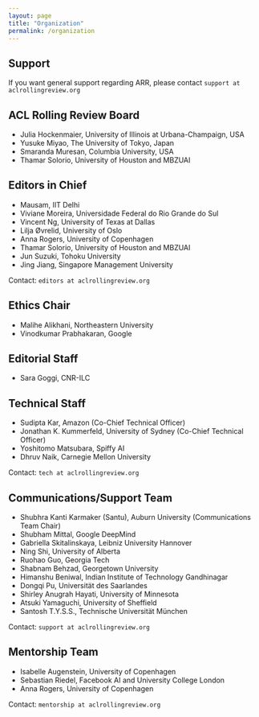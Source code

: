 ```yaml
---
layout: page
title: "Organization"
permalink: /organization
---
```


## Support

If you want general support regarding ARR, please contact `support at aclrollingreview.org`

## ACL Rolling Review Board

- Julia Hockenmaier, University of Illinois at Urbana-Champaign, USA
- Yusuke Miyao, The University of Tokyo, Japan
- Smaranda Muresan, Columbia University, USA
- Thamar Solorio, University of Houston and MBZUAI

## Editors in Chief

- Mausam, IIT Delhi
- Viviane Moreira, Universidade Federal do Rio Grande do Sul
- Vincent Ng, University of Texas at Dallas
- Lilja Øvrelid, University of Oslo
- Anna Rogers, University of Copenhagen
- Thamar Solorio, University of Houston and MBZUAI
- Jun Suzuki, Tohoku University
- Jing Jiang, Singapore Management University

Contact: `editors at aclrollingreview.org`

## Ethics Chair

- Malihe Alikhani, Northeastern University
- Vinodkumar Prabhakaran, Google

## Editorial Staff

- Sara Goggi, CNR-ILC

## Technical Staff

- Sudipta Kar, Amazon (Co-Chief Technical Officer)
- Jonathan K. Kummerfeld, University of Sydney (Co-Chief Technical Officer)
- Yoshitomo Matsubara, Spiffy AI
- Dhruv Naik, Carnegie Mellon University

Contact: `tech at aclrollingreview.org`

## Communications/Support Team

- Shubhra Kanti Karmaker (Santu), Auburn University (Communications Team Chair)
- Shubham Mittal, Google DeepMind
- Gabriella Skitalinskaya, Leibniz University Hannover
- Ning Shi, University of Alberta
- Ruohao Guo, Georgia Tech
- Shabnam Behzad, Georgetown University
- Himanshu Beniwal, Indian Institute of Technology Gandhinagar
- Dongqi Pu, Universität des Saarlandes
- Shirley Anugrah Hayati, University of Minnesota
- Atsuki Yamaguchi, University of Sheffield
- Santosh T.Y.S.S., Technische Universität München

Contact: `support at aclrollingreview.org`

## Mentorship Team

- Isabelle Augenstein, University of Copenhagen
- Sebastian Riedel, Facebook AI and University College London
- Anna Rogers, University of Copenhagen

Contact: `mentorship at aclrollingreview.org`